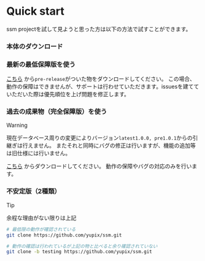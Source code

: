 # Quick start

ssm projectを試して見ようと思った方は以下の方法で試すことができます。

### 本体のダウンロード

### 最新の最低保障版を使う

[こちら](https://github.com/yupix/ssm/releases) から`pre-release`がついた物をダウンロードしてください。
この場合、動作の保障はできませんが、サポートは行わせていただきます。issuesを建てていただいた際は優先順位を上げ問題を修正します。

### 過去の成果物（完全保障版）を使う

> [!warning]
> 現在データベース周りの変更によりバージョン`latest1.0.0, pre1.0.1`からの引継ぎは行えません。
> またそれと同時にバグの修正は行いますが、機能の追加等は旧仕様には行いません。

[こちら](https://github.com/yupix/ssm/releases/latest) からダウンロードしてください。
動作の保障やバグの対応のみを行います。


### 不安定版（2種類）

> [!tip]
> 余程な理由がない限りは上記

```bash
# 最低限の動作が確認されている
git clone https://github.com/yupix/ssm.git

# 動作の確認は行われているが上記の物と比べると余り確認されていない
git clone -b testing https://github.com/yupix/ssm.git
```


```

```
